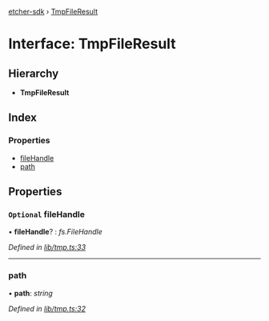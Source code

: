 [etcher-sdk](../README.md) › [TmpFileResult](tmpfileresult.md)

# Interface: TmpFileResult

## Hierarchy

* **TmpFileResult**

## Index

### Properties

* [fileHandle](tmpfileresult.md#optional-filehandle)
* [path](tmpfileresult.md#path)

## Properties

### `Optional` fileHandle

• **fileHandle**? : *fs.FileHandle*

*Defined in [lib/tmp.ts:33](https://github.com/balena-io-modules/etcher-sdk/blob/13bcb07/lib/tmp.ts#L33)*

___

###  path

• **path**: *string*

*Defined in [lib/tmp.ts:32](https://github.com/balena-io-modules/etcher-sdk/blob/13bcb07/lib/tmp.ts#L32)*

